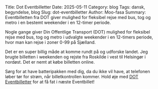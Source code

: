 Title: Dot Eventbilletter
Date: 2025-05-11
Category: blog
Tags: dansk, begyndelse, blog
Slug: dot-eventbilletter
Author: Moo-fasa
Summary: Eventbilletten fra DOT giver mulighed for fleksibel rejse med bus, tog og metro i en bestemt weekender i en 12-timer periode.

Nogle gange giver Din Offentlige Transport (DOT) mulighed for fleksibel rejse med bus, tog og metro i udvalgte weekender i en 12-timers periode, hvor man kan rejse i zoner 0-99 på Sjælland.

Det er en super billig måde at komme rundt på og udforske landet. Jeg brugte billetten i weekenden og rejste fra Roskilde i vest til Helsingør i nordøst. Det er nemt at købe billetten online. 

Sørg for at have batteripakken med dig, da du ikke vil have, at telefonen løber tør for strøm, når billetkontrollen kommer. Hold øje med [DOT Eventbilletter](https://dinoffentligetransport.dk/find-billetter/dagsbilletter/eventbillet) for at få fat i næste Eventbillet!

